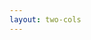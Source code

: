 ```yaml
---
layout: two-cols
---
```


<template v-slot:default>

# 自己紹介

## 阿部 拓海

**株式会社USEN ICT Solutions**

**経営管理本部システム統括部DX部DX課**

**データエンジニア**


## 好きなもの

- Snowflake
- dbt


10月末で退職です👏
</template>
<template v-slot:right>
<img src="/profile.jpg" class="align-right" />
</template>
